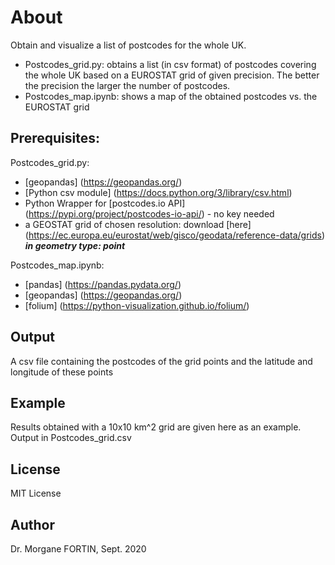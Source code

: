 # About
Obtain and visualize a list of postcodes for the whole UK.

* Postcodes_grid.py: obtains a list (in csv format) of postcodes covering the whole UK based on a EUROSTAT grid of given precision. The better the precision the larger the number of postcodes.
* Postcodes_map.ipynb: shows a map of the obtained postcodes vs. the EUROSTAT grid

## Prerequisites:
Postcodes_grid.py:
* [geopandas] (https://geopandas.org/)
* [Python csv module] (https://docs.python.org/3/library/csv.html)
* Python Wrapper for [postcodes.io API] (https://pypi.org/project/postcodes-io-api/) - no key needed
* a GEOSTAT grid of chosen resolution: download [here] (https://ec.europa.eu/eurostat/web/gisco/geodata/reference-data/grids) ***in geometry type: point***

Postcodes_map.ipynb:
* [pandas] (https://pandas.pydata.org/)
* [geopandas] (https://geopandas.org/)
* [folium] (https://python-visualization.github.io/folium/)


## Output
A csv file containing the postcodes of the grid points and the latitude and longitude of these points

## Example
Results obtained with a 10x10 km^2 grid are given here as an example.
Output in Postcodes_grid.csv

## License
MIT License

## Author
Dr. Morgane FORTIN, Sept. 2020
